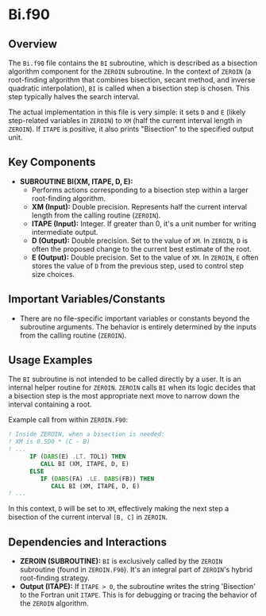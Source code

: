 # Bi.f90

## Overview

The `Bi.f90` file contains the `BI` subroutine, which is described as a bisection algorithm component for the `ZEROIN` subroutine. In the context of `ZEROIN` (a root-finding algorithm that combines bisection, secant method, and inverse quadratic interpolation), `BI` is called when a bisection step is chosen. This step typically halves the search interval.

The actual implementation in this file is very simple: it sets `D` and `E` (likely step-related variables in `ZEROIN`) to `XM` (half the current interval length in `ZEROIN`). If `ITAPE` is positive, it also prints "Bisection" to the specified output unit.

## Key Components

*   **SUBROUTINE BI(XM, ITAPE, D, E):**
    *   Performs actions corresponding to a bisection step within a larger root-finding algorithm.
    *   **XM (Input):** Double precision. Represents half the current interval length from the calling routine (`ZEROIN`).
    *   **ITAPE (Input):** Integer. If greater than 0, it's a unit number for writing intermediate output.
    *   **D (Output):** Double precision. Set to the value of `XM`. In `ZEROIN`, `D` is often the proposed change to the current best estimate of the root.
    *   **E (Output):** Double precision. Set to the value of `XM`. In `ZEROIN`, `E` often stores the value of `D` from the previous step, used to control step size choices.

## Important Variables/Constants

*   There are no file-specific important variables or constants beyond the subroutine arguments. The behavior is entirely determined by the inputs from the calling routine (`ZEROIN`).

## Usage Examples

The `BI` subroutine is not intended to be called directly by a user. It is an internal helper routine for `ZEROIN`. `ZEROIN` calls `BI` when its logic decides that a bisection step is the most appropriate next move to narrow down the interval containing a root.

Example call from within `ZEROIN.F90`:
```fortran
! Inside ZEROIN, when a bisection is needed:
! XM is 0.5D0 * (C - B)
! ...
      IF (DABS(E) .LT. TOL1) THEN
         CALL BI (XM, ITAPE, D, E)
      ELSE
         IF (DABS(FA) .LE. DABS(FB)) THEN
            CALL BI (XM, ITAPE, D, E)
! ...
```
In this context, `D` will be set to `XM`, effectively making the next step a bisection of the current interval `[B, C]` in `ZEROIN`.

## Dependencies and Interactions

*   **ZEROIN (SUBROUTINE):** `BI` is exclusively called by the `ZEROIN` subroutine (found in `ZEROIN.F90`). It's an integral part of `ZEROIN`'s hybrid root-finding strategy.
*   **Output (ITAPE):** If `ITAPE > 0`, the subroutine writes the string 'Bisection' to the Fortran unit `ITAPE`. This is for debugging or tracing the behavior of the `ZEROIN` algorithm.
```
